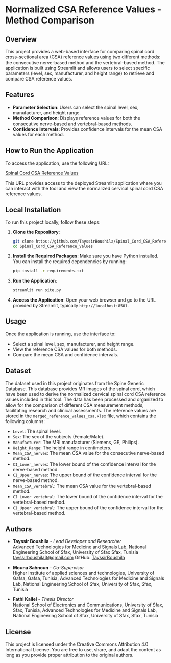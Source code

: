 # Normalized CSA Reference Values - Method Comparison

## Overview
This project provides a web-based interface for comparing spinal cord cross-sectional area (CSA) reference values using two different methods: the consecutive nerve-based method and the vertebral-based method. The application is built using Streamlit and allows users to select specific parameters (level, sex, manufacturer, and height range) to retrieve and compare CSA reference values.

## Features
- **Parameter Selection**: Users can select the spinal level, sex, manufacturer, and height range.
- **Method Comparison**: Displays reference values for both the consecutive nerve-based and vertebral-based methods.
- **Confidence Intervals**: Provides confidence intervals for the mean CSA values for each method.

  
## How to Run the Application

To access the application, use the following URL:

[Spinal Cord CSA Reference Values](https://spinal-cord-csa-reference-values.streamlit.app/)

This URL provides access to the deployed Streamlit application where you can interact with the tool and view the normalized cervical spinal cord CSA reference values.

## Local Installation

To run this project locally, follow these steps:

1. **Clone the Repository**:
    ```bash
    git clone https://github.com/TayssirBoushila/Spinal_Cord_CSA_Reference_Values.git
    cd Spinal_Cord_CSA_Reference_Values
    ```

2. **Install the Required Packages**:
    Make sure you have Python installed. You can install the required dependencies by running:
    ```bash
    pip install -r requirements.txt
    ```

3. **Run the Application**:
    ```bash
    streamlit run site.py
    ```

4. **Access the Application**:
    Open your web browser and go to the URL provided by Streamlit, typically `http://localhost:8501`.

## Usage

Once the application is running, use the interface to:
- Select a spinal level, sex, manufacturer, and height range.
- View the reference CSA values for both methods.
- Compare the mean CSA and confidence intervals.

## Dataset
The dataset used in this project originates from the Spine Generic Database. This database provides MR images of the spinal cord, which have been used to derive the normalized cervical spinal cord CSA reference values included in this tool. The data has been processed and organized to allow for the comparison of different CSA measurement methods, facilitating research and clinical assessments.
The reference values are stored in the `merged_reference_values_csa.xlsx` file, which contains the following columns:
- `Level`: The spinal level.
- `Sex`: The sex of the subjects (Female/Male).
- `Manufacturer`: The MRI manufacturer (Siemens, GE, Philips).
- `Height_Range`: The height range in centimeters.
- `Mean_CSA_nerves`: The mean CSA value for the consecutive nerve-based method.
- `CI_Lower_nerves`: The lower bound of the confidence interval for the nerve-based method.
- `CI_Upper_nerves`: The upper bound of the confidence interval for the nerve-based method.
- `Mean_CSA_vertebral`: The mean CSA value for the vertebral-based method.
- `CI_Lower_vertebral`: The lower bound of the confidence interval for the vertebral-based method.
- `CI_Upper_vertebral`: The upper bound of the confidence interval for the vertebral-based method.

## Authors

  - **Tayssir Boushila** - *Lead Developer and Researcher*  
  Advanced Technologies for Medicine and Signals Lab, National Engineering School of Sfax, University of Sfax
  Sfax, Tunisia
  tayssirboushila3@gmail.com 
  GitHub: [TayssirBoushila](https://github.com/TayssirBoushila)

 - **Mouna Sahnoun** - *Co-Supervisor*  
  Higher institute of applied sciences and technologies, University of Gafsa, Gafsa, Tunisia,
  Advanced Technologies for Medicine and Signals Lab, National Engineering School of Sfax, University of Sfax,
  Sfax, Tunisia

- **Fathi Kallel** - *Thesis Director*  
  National School of Electronics and Communications, University of Sfax,
  Sfax, Tunisia,
  Advanced Technologies for Medicine and Signals Lab, National Engineering School of Sfax, University of Sfax,
  Sfax, Tunisia


## License

This project is licensed under the Creative Commons Attribution 4.0 International License. You are free to use, share, and adapt the content as long as you provide proper attribution to the original authors.




